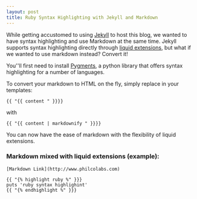```yaml
---
layout: post
title: Ruby Syntax Highlighting with Jekyll and Markdown
---
```


While getting accustomed to using [Jekyll](https://github.com/mojombo/jekyll)
to host this blog, we wanted to have
syntax highlighting and use Markdown at the same time.
Jekyll supports syntax highlighting directly through
[liquid extensions](https://github.com/mojombo/jekyll/wiki/Liquid-Extensions),
but what if we wanted to use markdown instead? Convert it!

You''ll first need to install [Pygments](http://pygments.org), a python library that offers syntax highlighting for a number of languages.

To convert your markdown to HTML on the fly, simply replace in your templates:

    {{ "{{ content " }}}}
with

    {{ "{{ content | markdownify " }}}}

You can now have the ease of markdown with the flexibility of liquid extensions.
### Markdown mixed with liquid extensions (example):
    [Markdown Link](http://www.philcolabs.com)

    {{ "{% highlight ruby %" }}}
    puts 'ruby syntax highlighint'
    {{ "{% endhighlight %" }}}

